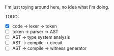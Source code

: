 I'm just toying around here, no idea what I'm doing.

TODO:

- [x] code -> lexer -> token
- [ ] token -> parser -> AST
- [ ] AST -> type system analysis 
- [ ] AST -> compile -> circuit
- [ ] AST -> compile -> witness generator
